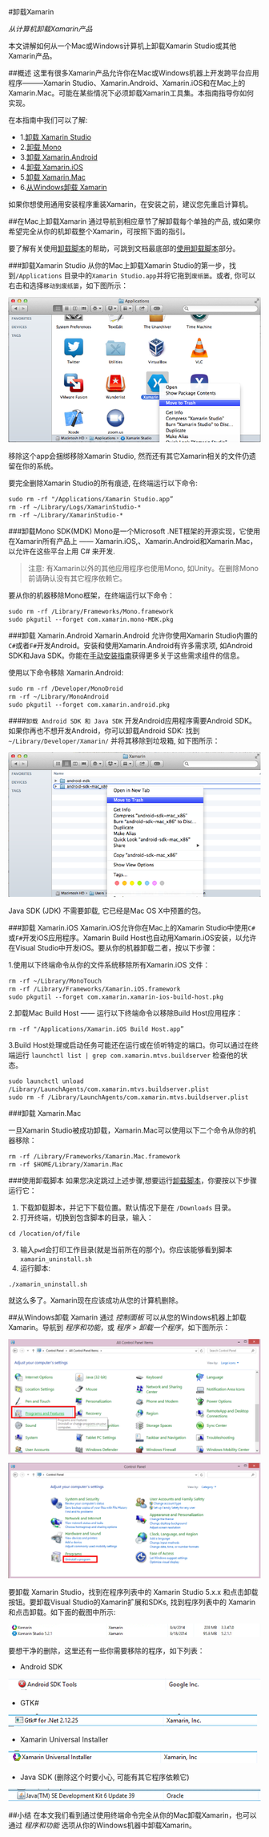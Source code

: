 #卸载Xamarin

*从计算机卸载Xamarin产品*

本文讲解如何从一个Mac或Windows计算机上卸载Xamarin Studio或其他Xamarin产品。


##概述
这里有很多Xamarin产品允许你在Mac或Windows机器上开发跨平台应用程序―――Xamarin Studio、Xamarin.Android、Xamarin.iOS和在Mac上的Xamarin.Mac。可能在某些情况下必须卸载Xamarin工具集。本指南指导你如何实现。

在本指南中我们可以了解:

* 1.[卸载 Xamarin Studio](#Uninstall-Xamarin-Studio)
* 2.[卸载 Mono](#Uninstall-Mono-SDK)
* 3.[卸载 Xamarin.Android](#Uninstall-Xamarin-Android)
* 4.[卸载 Xamarin.iOS](#Uninstall-Xamarin-iOS)
* 5.[卸载 Xamarin.Mac](#Uninstall-Xamarin-Mac)
* 6.[从Windows卸载 Xamarin](#Uninstalling-Xamarin-on-Windows)

如果你想使用通用安装程序重装Xamarin，在安装之前，建议您先重启计算机。

##在Mac上卸载Xamarin
通过导航到相应章节了解卸载每个单独的产品, 或如果你希望完全从你的机卸载整个Xamarin，可按照下面的指引。

要了解有关使用[卸载脚本](http://developer.xamarin.com/guides/cross-platform/getting_started/installation/uninstalling_xamarin/Resources/xamarin_uninstall.sh)的帮助，可跳到文档最底部的[使用卸载脚本](#Using_the_Uninstall_Script)部分。

###<a name="Uninstall-Xamarin-Studio"></a>卸载Xamarin Studio
从你的Mac上卸载Xamarin Studio的第一步，找到`/Applications` 目录中的`Xamarin Studio.app`并将它拖到`废纸篓`。或者, 你可以右击和选择`移动到废纸篓`，如下图所示：

![](image1.png)

移除这个app会捆绑移除Xamarin Studio, 然而还有其它Xamarin相关的文件仍遗留在你的系统。

要完全删除Xamarin Studio的所有痕迹, 在终端运行以下命令:

```shell
sudo rm -rf "/Applications/Xamarin Studio.app”
rm -rf ~/Library/Logs/XamarinStudio-*
rm -rf ~/Library/XamarinStudio-*
```

###<a name="Uninstall-Mono-SDK"></a>卸载Mono SDK(MDK)
Mono是一个Microsoft .NET框架的开源实现，它使用在Xamarin所有产品上 ―― Xamarin.iOS,、Xamarin.Android和Xamarin.Mac，以允许在这些平台上用 C# 来开发.

> 注意: 有Xamarin以外的其他应用程序也使用Mono, 如Unity。在删除Mono前请确认没有其它程序依赖它。

要从你的机器移除Mono框架，在终端运行以下命令：

```shell
sudo rm -rf /Library/Frameworks/Mono.framework
sudo pkgutil --forget com.xamarin.mono-MDK.pkg
```

###<a name="Uninstall-Xamarin-Android"></a>卸载 Xamarin.Android
Xamarin.Android 允许你使用Xamarin Studio内置的`C#`或者`F#`开发Android。安装和使用Xamarin.Android有许多需求项, 如Android SDK和Java SDK。你能在[手动安装指南](#TODO)获得更多关于这些需求组件的信息。

使用以下命令移除 Xamarin.Android:

```shell
sudo rm -rf /Developer/MonoDroid
rm -rf ~/Library/MonoAndroid
sudo pkgutil --forget com.xamarin.android.pkg
```

####``卸载 Android SDK 和 Java SDK``
开发Android应用程序需要Android SDK。如果你再也不想开发Android，你可以卸载Android SDK: 找到`~/Library/Developer/Xamarin/` 并将其移除到垃圾箱, 如下图所示：

![](image2.png)

Java SDK (JDK) 不需要卸载, 它已经是Mac OS X中预置的包。

###<a name="Uninstall-Xamarin-iOS"></a>卸载 Xamarin.iOS
Xamarin.iOS允许你在Mac上的Xamarin Studio中使用`C#`或`F#`开发iOS应用程序。Xamarin Build Host也自动用Xamarin.iOS安装，以允许在Visual Studio中开发iOS。要从你的机器卸载二者，按以下步骤：

1.使用以下终端命令从你的文件系统移除所有Xamarin.iOS 文件： 

```shell
rm -rf ~/Library/MonoTouch
rm -rf /Library/Frameworks/Xamarin.iOS.framework   
sudo pkgutil --forget com.xamarin.xamarin-ios-build-host.pkg
``` 

2.卸载Mac Build Host ―― 运行以下终端命令以移除Build Host应用程序：

```shell
rm -rf "/Applications/Xamarin.iOS Build Host.app”
```

3.Build Host处理或启动任务可能还在运行或在侦听特定的端口。你可以通过在终端运行 `launchctl list | grep com.xamarin.mtvs.buildserver` 检查他的状态。

```shell
sudo launchctl unload /Library/LaunchAgents/com.xamarin.mtvs.buildserver.plist
sudo rm -f /Library/LaunchAgents/com.xamarin.mtvs.buildserver.plist
```

###<a name="Uninstall-Xamarin-Mac"></a>卸载 Xamarin.Mac

一旦Xamarin Studio被成功卸载，Xamarin.Mac可以使用以下二个命令从你的机器移除：

```shell
rm -rf /Library/Frameworks/Xamarin.Mac.framework
rm -rf $HOME/Library/Xamarin.Mac
```

###<a name="Using_the_Uninstall_Script"></a>使用卸载脚本
如果您决定跳过上述步骤,想要运行[卸载脚本](http://developer.xamarin.com/guides/cross-platform/getting_started/installation/uninstalling_xamarin/Resources/xamarin_uninstall.sh)，你要按以下步骤运行它：

1. 下载卸载脚本，并记下下载位置。默认情况下是在 `/Downloads` 目录。
2. 打开终端，切换到包含脚本的目录，输入：
```shell
cd /location/of/file
```
3. 输入`pwd`会打印工作目录(就是当前所在的那个)。你应该能够看到脚本`xamarin_uninstall.sh`
4. 运行脚本:
```shell
./xamarin_uninstall.sh 
```

就这么多了。Xamarin现在应该成功从您的计算机删除。


##<a name="Uninstalling-Xamarin-on-Windows"></a>从Windows卸载 Xamarin 
通过 *控制面板* 可以从您的Windows机器上卸载Xamarin。导航到 *程序和功能*，或 *程序 > 卸载一个程序*，如下图所示：

![](image3.png)

![](image4.png)

要卸载 Xamarin Studio，找到在程序列表中的 Xamarin Studio 5.x.x 和点击卸载按钮。要卸载Visual Studio的Xamarin扩展和SDKs, 找到程序列表中的 Xamarin和点击卸载。如下面的截图中所示:

![](image5.png)

要想干净的删除，这里还有一些你需要移除的程序，如下列表：

* Android SDK

![](image6.png)

* GTK#

![](image7.png)

* Xamarin Universal Installer

![](image8.png)

* Java SDK (删除这个时要小心, 可能有其它程序依赖它)

![](image9.png)


##小结
在本文我们看到通过使用终端命令完全从你的Mac卸载Xamarin，也可以通过 *程序和功能* 选项从你的Windows机器中卸载Xamarin。
